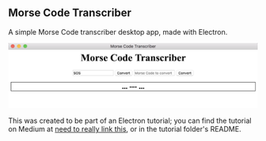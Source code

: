 ## Morse Code Transcriber

A simple Morse Code transcriber desktop app, made with Electron.

![Screenshot of app transcribing.](https://github.com/NateNeumann/electron-tutorial/blob/master/tutorial/img/convert.png?raw=true)

This was created to be part of an Electron tutorial; you can find the tutorial on Medium at [need to really link this](github.com), or in the tutorial folder's README.
